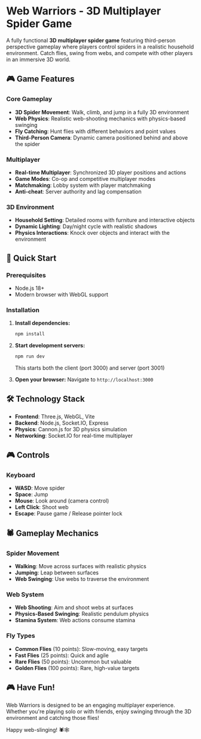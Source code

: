# Web Warriors - 3D Multiplayer Spider Game

A fully functional **3D multiplayer spider game** featuring third-person perspective gameplay where players control spiders in a realistic household environment. Catch flies, swing from webs, and compete with other players in an immersive 3D world.

## 🎮 Game Features

### Core Gameplay
- **3D Spider Movement**: Walk, climb, and jump in a fully 3D environment
- **Web Physics**: Realistic web-shooting mechanics with physics-based swinging
- **Fly Catching**: Hunt flies with different behaviors and point values
- **Third-Person Camera**: Dynamic camera positioned behind and above the spider

### Multiplayer
- **Real-time Multiplayer**: Synchronized 3D player positions and actions
- **Game Modes**: Co-op and competitive multiplayer modes
- **Matchmaking**: Lobby system with player matchmaking
- **Anti-cheat**: Server authority and lag compensation

### 3D Environment
- **Household Setting**: Detailed rooms with furniture and interactive objects
- **Dynamic Lighting**: Day/night cycle with realistic shadows
- **Physics Interactions**: Knock over objects and interact with the environment

## 🚀 Quick Start

### Prerequisites
- Node.js 18+ 
- Modern browser with WebGL support

### Installation

1. **Install dependencies:**
   ```bash
   npm install
   ```

2. **Start development servers:**
   ```bash
   npm run dev
   ```
   This starts both the client (port 3000) and server (port 3001)

3. **Open your browser:**
   Navigate to `http://localhost:3000`

## 🛠️ Technology Stack

- **Frontend**: Three.js, WebGL, Vite
- **Backend**: Node.js, Socket.IO, Express
- **Physics**: Cannon.js for 3D physics simulation
- **Networking**: Socket.IO for real-time multiplayer

## 🎮 Controls

### Keyboard
- **WASD**: Move spider
- **Space**: Jump
- **Mouse**: Look around (camera control)
- **Left Click**: Shoot web
- **Escape**: Pause game / Release pointer lock

## 🕷️ Gameplay Mechanics

### Spider Movement
- **Walking**: Move across surfaces with realistic physics
- **Jumping**: Leap between surfaces
- **Web Swinging**: Use webs to traverse the environment

### Web System
- **Web Shooting**: Aim and shoot webs at surfaces
- **Physics-Based Swinging**: Realistic pendulum physics
- **Stamina System**: Web actions consume stamina

### Fly Types
- **Common Flies** (10 points): Slow-moving, easy targets
- **Fast Flies** (25 points): Quick and agile
- **Rare Flies** (50 points): Uncommon but valuable
- **Golden Flies** (100 points): Rare, high-value targets

## 🎮 Have Fun!

Web Warriors is designed to be an engaging multiplayer experience. Whether you're playing solo or with friends, enjoy swinging through the 3D environment and catching those flies!

Happy web-slinging! 🕷️🕸️